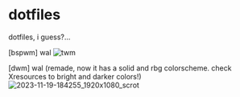 # dotfiles

dotfiles, i guess?...

[bspwm] wal
![twm](https://github.com/yusamock/dotfiles/assets/141967852/1e52c62d-65e1-4107-bf2a-f6a294cc40a5)



[dwm] wal (remade, now it has a solid and rbg colorscheme. check Xresources to bright and darker colors!)
![2023-11-19-184255_1920x1080_scrot](https://github.com/yusamock/dotfiles/assets/141967852/c6bc58b2-3f79-45e2-9606-78d4b16b940e)
